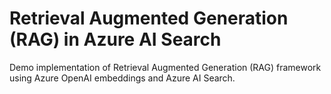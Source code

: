 # Retrieval Augmented Generation (RAG) in Azure AI Search
Demo implementation of Retrieval Augmented Generation (RAG) framework using Azure OpenAI embeddings and Azure AI Search.
